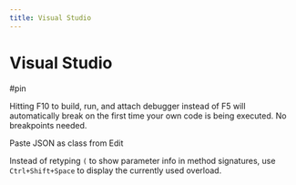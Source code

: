 ```yaml
---
title: Visual Studio
---
```


# Visual Studio

#pin

Hitting F10 to build, run, and attach debugger instead of F5 will automatically break on the first time your own code is being executed. No breakpoints needed.

Paste JSON as class from Edit

Instead of retyping `(` to show parameter info in method signatures, use `Ctrl+Shift+Space` to display the currently used overload.
